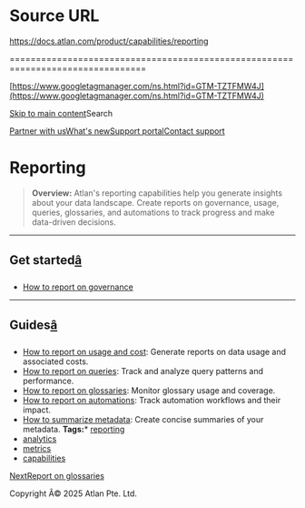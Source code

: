 # Source URL
https://docs.atlan.com/product/capabilities/reporting

================================================================================

<!--
canonical: https://docs.atlan.com/product/capabilities/reporting
link-alternate: https://docs.atlan.com/product/capabilities/reporting
meta-description: Generate comprehensive reports on your data assets, usage, and governance.
meta-docsearch:docusaurus_tag: docs-default-current
meta-docsearch:language: en
meta-docsearch:version: current
meta-docusaurus_locale: en
meta-docusaurus_tag: docs-default-current
meta-docusaurus_version: current
meta-generator: Docusaurus v3.8.1
meta-og-description: Generate comprehensive reports on your data assets, usage, and governance.
meta-og-locale: en
meta-og-title: Reporting | Atlan Documentation
meta-og-url: https://docs.atlan.com/product/capabilities/reporting
meta-twitter:card: summary_large_image
meta-viewport: width=device-width,initial-scale=1
title: Reporting | Atlan Documentation
-->

[https://www.googletagmanager.com/ns.html?id=GTM-TZTFMW4J](https://www.googletagmanager.com/ns.html?id=GTM-TZTFMW4J)

[Skip to main content](#__docusaurus_skipToContent_fallback)Search

[Partner with us](https://docs.google.com/forms/d/e/1FAIpQLScuAIhCm2GS7YFstrOjawbP8J7PUmOynQo7wI2yGCcCyEcVSw/viewform)[What's new](https://shipped.atlan.com/)[Support portal](https://atlan.zendesk.com/auth/v2/login/signin?return_to=https%3A%2F%2Fatlan.zendesk.com%2Fhc%2Fen-us&theme=hc&locale=en-us&brand_id=1900000425113&auth_origin=1900000425113%2Cfalse%2Ctrue)[Contact support](/support/submit-request)

Reporting
=========

> **Overview:** Atlan's reporting capabilities help you generate insights about your data landscape. Create reports on governance, usage, queries, glossaries, and automations to track progress and make data\-driven decisions.

---

Get started[â](#get-started "Direct link to Get started")
-----------------------------------------------------------

* [How to report on governance](/product/capabilities/reporting/how-tos/report-on-governance)

---

Guides[â](#guides "Direct link to Guides")
--------------------------------------------

* [How to report on usage and cost](/product/capabilities/reporting/how-tos/report-on-usage-and-cost): Generate reports on data usage and associated costs.
* [How to report on queries](/product/capabilities/reporting/how-tos/report-on-queries): Track and analyze query patterns and performance.
* [How to report on glossaries](/product/capabilities/reporting/how-tos/report-on-glossaries): Monitor glossary usage and coverage.
* [How to report on automations](/product/capabilities/reporting/how-tos/report-on-automations): Track automation workflows and their impact.
* [How to summarize metadata](/product/capabilities/reporting/how-tos/summarize-metadata): Create concise summaries of your metadata.
**Tags:*** [reporting](/tags/reporting)
* [analytics](/tags/analytics)
* [metrics](/tags/metrics)
* [capabilities](/tags/capabilities)

[NextReport on glossaries](/product/capabilities/reporting/how-tos/report-on-glossaries)

Copyright Â© 2025 Atlan Pte. Ltd.

